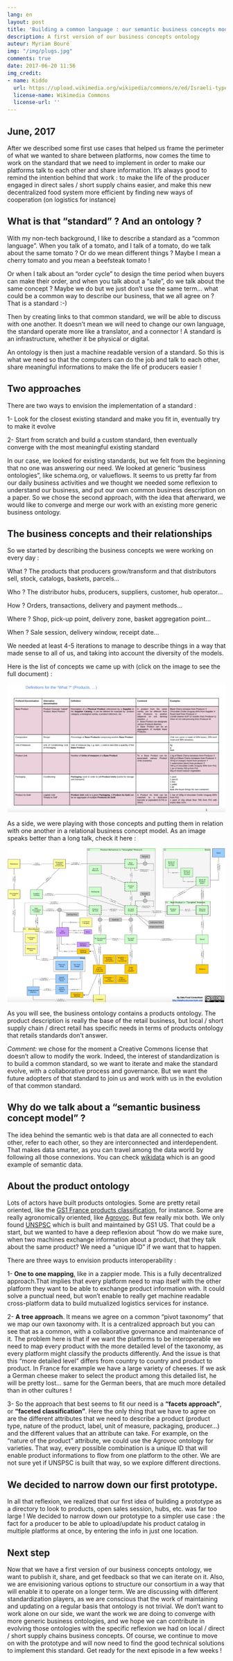 ```yaml
---
lang: en
layout: post
title: 'Building a common language : our semantic business concepts model'
description: A first version of our business concepts ontology
auteur: Myriam Bouré
img: "/img/plugs.jpg"
comments: true
date: 2017-06-20 11:56
img_credit:
- name: Kiddo
  url: https://upload.wikimedia.org/wikipedia/commons/e/ed/Israeli-type-H-plugs-and-socket.jpg
  license-name: Wikimedia Commons
  license-url: ''
---
```



## June, 2017

After we described some first use cases that helped us frame the perimeter of what we wanted to share between platforms, now comes the time to work on the standard that we need to implement in order to make our platforms talk to each other and share information. It’s always good to remind the intention behind that work : to make the life of the producer engaged in direct sales / short supply chains easier, and make this new decentralized food system more efficient by finding new ways of cooperation (on logistics for instance)

## What is that “standard” ? And an ontology ?

With my  non-tech background, I like to describe a standard as a “common language”. When you talk of a tomato, and I talk of a tomato, do we talk about the same tomato ? Or do we mean different things ? Maybe I mean a cherry tomato and you mean a beefsteak tomato !

Or when I talk about an “order cycle” to design the time period when buyers can make their order, and when you talk about a “sale”, do we talk about the same concept ? Maybe we do but we just don’t use the same term… what could be a common way to describe our business, that we all agree on ? That is a standard :-)

Then by creating links to that common standard, we will be able to discuss with one another. It doesn’t mean we will need to change our own language, the standard operate more like a translator, and a connector ! A standard is an infrastructure, whether it be physical or digital.

An ontology is then just a machine readable version of a standard. So this is what we need so that the computers can do the job and talk to each other, share meaningful informations to make the life of producers easier !

## Two approaches

There are two ways to envision the implementation of a standard :

1- Look for the closest existing standard and make you fit in, eventually try to make it evolve

2- Start from scratch and build a custom standard, then eventually converge with the most meaningful existing standard

In our case, we looked for existing standards, but we felt from the beginning that no one was answering our need. We looked at generic “business ontologies”, like schema.org, or valueflows. It seems to us pretty far from our daily business activities and we thought we needed some reflexion to understand our business, and put our own common business description on a paper. So we chose the second approach, with the idea that afterward, we would like to converge and merge our work with an existing more generic business ontology.

## The business concepts and their relationships

So we started by describing the business concepts we were working on every day :

What ? The products that producers grow/transform and that distributors sell, stock, catalogs, baskets, parcels...

Who ? The distributor hubs, producers, suppliers, customer, hub operator…

How ? Orders, transactions, delivery and payment methods...

Where ? Shop, pick-up point, delivery zone, basket aggregation point...

When ? Sale session, delivery window, receipt date…

We needed at least 4-5 iterations to manage to describe things in a way that made sense to all of us, and taking into account the diversity of the models.

Here is the list of concepts we came up with (click on the image to see the full document) :

![](/img/diapo.jpg)

As a side, we were playing with those concepts and putting them in relation with one another in a relational business concept model. As an image speaks better than a long talk, check it here :

![](/img/diapo2.jpg)

As you will see, the business ontology contains a products ontology. The product description is really the base of the retail business, but local / short supply chain / direct retail has specific needs in terms of products ontology that retails standards don’t answer.

_Comment:_ we chose for the moment a Creative Commons license that doesn’t allow to modify the work. Indeed, the interest of standardization is to build a common standard, so we want to iterate and make the standard evolve, with a collaborative process and governance. But we want the future adopters of that standard to join us and work with us in the evolution of that common standard.

## Why do we talk about a “semantic business concept model” ?

The idea behind the semantic web is that data are all connected to each other, refer to each other, so they are interconnected and interdependent. That makes data smarter, as you can travel among the data world by following all those connexions. You can check [wikidata](https://www.wikidata.org/wiki/Wikidata:Main_Page) which is an good example of semantic data.

## About the product ontology

Lots of actors have built products ontologies. Some are pretty retail oriented, like the [GS1 France products classification](https://www.gs1.org/gpc/browser), for instance. Some are really agronomically oriented, like [Agrovoc](http://aims.fao.org/fr/agrovoc). But few really mix both. We only found [UNSPSC](https://www.unspsc.org/) which is built and maintained by GS1 US. That could be a start, but we wanted to have a deep reflexion about “how do we make sure, when two machines exchange information about a product, that they talk about the same product? We need a “unique ID” if we want that to happen.

There are three ways to envision products interoperability :

1- **One to one mapping**, like in a zappier mode.  This is a fully decentralized approach.That implies that every platform need to map itself with the other platform they want to be able to exchange product information with. It could solve a punctual need, but won’t enable to really get machine readable cross-platform data to build mutualized logistics services for instance.

2- **A tree approach**. It means we agree on a common “pivot taxonomy” that we map our own taxonomy with. It is a centralized approach but you can see that as a common, with a collaborative governance and maintenance of it. The problem here is that if we want the platforms to be interoperable we need to map every product with the more detailed level of the taxonomy, as every platform might classify the products differently. And the issue is that this “more detailed level” differs from country to country and product to product. In France for example we have a large variety of cheeses. If we ask a German cheese maker to select the product among this detailed list, he will be pretty lost… same for the German beers, that are much more detailed than in other cultures !

3- So the approach that best seems to fit our need is a **“facets approach”**, or **“faceted classification”**. Here the only thing that we have to agree on are the different attributes that we need to describe a product (product type, nature of the product, label, unit of measure, packaging, producer…) and the different values that an attribute can take. For example, on the “nature of the product” attribute, we could use the Agrovoc ontology for varieties. That way, every possible combination is a unique ID that will enable product informations to flow from one platform to the other. We are not sure yet if UNSPSC is built that way, so we explore different directions.

## We decided to narrow down our first prototype.

In all that reflexion, we realized that our first idea of building a prototype as a directory to look to products, open sales session, hubs, etc. was far too large ! We decided to narrow down our prototype to a simpler use case : the fact for a producer to be able to upload/update his product catalog in multiple platforms at once, by entering the info in just one location.

## Next step

Now that we have a first version of our business concepts ontology, we want to publish it, share, and get feedback so that we can iterate on it. Also, we are envisioning various options to structure our consortium in a way that will enable it to operate on a longer term. We are discussing with different standardization players, as we are conscious that the work of maintaining and updating on a regular basis that ontology is not trivial. We don’t want to work alone on our side, we want the work we are doing to converge with more generic business ontologies, and we hope we can contribute in evolving those ontologies with the specific reflexion we had on local / direct / short supply chains business concepts. Of course, we continue to move on with the prototype and will now need to find the good technical solutions to implement this standard. Get ready for the next episode in a few weeks !

